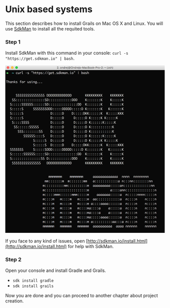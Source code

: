 # Unix based systems

This section describes how to install Grails on Mac OS X and Linux. You will use [SdkMan](http://sdkman.io/usage.html) to install all the requited tools. 

### Step 1

Install SdkMan with this command in your console: ```curl -s "https://get.sdkman.io" | bash```.

![](sdk-man.png)

If you face to any kind of issues, open [http://sdkman.io/install.html](http://sdkman.io/install.html) for help with SdkMan.

### Step 2

Open your console and install Gradle and Grails.
 - ```sdk install gradle```
 - ```sdk install grails```

Now you are done and you can proceed to another chapter about project creation.